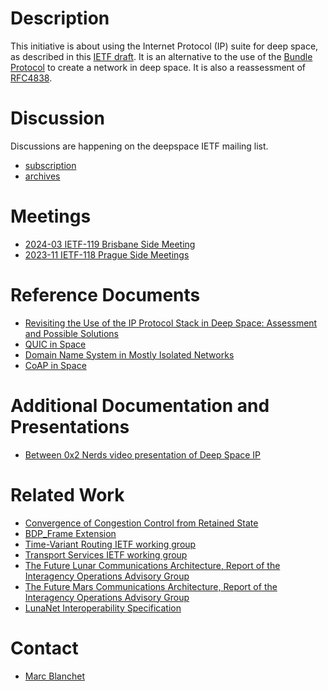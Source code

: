 # Description

This initiative is about using the Internet Protocol (IP) suite for deep space, as described in this [IETF draft](https://datatracker.ietf.org/doc/draft-many-deepspace-ip-assessment/). It is an alternative to the use of the [Bundle Protocol](https://datatracker.ietf.org/doc/rfc9171/) to create a network in deep space. It is also a reassessment of [RFC4838](https://datatracker.ietf.org/doc/html/rfc4838).

# Discussion
Discussions are happening on the deepspace IETF mailing list.

- [subscription](https://www.ietf.org/mailman/listinfo/deepspace)
- [archives](https://mailarchive.ietf.org/arch/browse/deepspace/)

# Meetings
- [2024-03 IETF-119 Brisbane Side Meeting](meetings/ietf119/README.md)
- [2023-11 IETF-118 Prague Side Meetings](meetings/ietf118/README.md)

# Reference Documents
- [Revisiting the Use of the IP Protocol Stack in Deep Space: Assessment and Possible Solutions](https://datatracker.ietf.org/doc/draft-many-deepspace-ip-assessment/)
- [QUIC in Space](https://datatracker.ietf.org/doc/draft-huitema-quic-in-space/)
- [Domain Name System in Mostly Isolated Networks](https://datatracker.ietf.org/doc/draft-blanchet-dns-isolated-networks)
- [CoAP in Space](https://datatracker.ietf.org/doc/draft-gomez-core-coap-space/)

# Additional Documentation and Presentations
- [Between 0x2 Nerds video presentation of Deep Space IP](https://www.youtube.com/watch?v=nIWgNkd2DPo)

# Related Work
- [Convergence of Congestion Control from Retained State](https://datatracker.ietf.org/doc/draft-ietf-tsvwg-careful-resume/)
- [BDP_Frame Extension](https://datatracker.ietf.org/doc/draft-kuhn-quic-bdpframe-extension/)
- [Time-Variant Routing IETF working group](https://datatracker.ietf.org/wg/tvr/about/)
- [Transport Services IETF working group](https://datatracker.ietf.org/wg/taps/about/)
- [The Future Lunar Communications Architecture, Report of the Interagency Operations Advisory Group](https://www.ioag.org/Public%20Documents/Lunar%20communications%20architecture%20study%20report%20FINAL%20v1.3.pdf)
- [The Future Mars Communications Architecture, Report of the Interagency Operations Advisory Group](https://www.ioag.org/Public%20Documents/MBC%20architecture%20report%20final%20version%20PDF.pdf)
- [LunaNet Interoperability Specification](https://www.nasa.gov/directorates/somd/space-communications-navigation-program/lunanet-interoperability-specification/#:~:text=The%20purpose%20of%20the%20LunaNet,on%20and%20around%20the%20Moon)

# Contact
- [Marc Blanchet](mailto:marc.blanchet@viagenie.ca)
